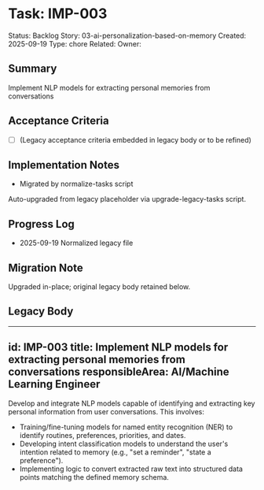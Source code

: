 # Task: IMP-003
Status: Backlog
Story: 03-ai-personalization-based-on-memory
Created: 2025-09-19
Type: chore
Related:
Owner:

## Summary
Implement NLP models for extracting personal memories from conversations

## Acceptance Criteria
- [ ] (Legacy acceptance criteria embedded in legacy body or to be refined)

## Implementation Notes
- Migrated by normalize-tasks script

Auto-upgraded from legacy placeholder via upgrade-legacy-tasks script.

## Progress Log
- 2025-09-19 Normalized legacy file

## Migration Note
Upgraded in-place; original legacy body retained below.

## Legacy Body
---
id: IMP-003
title: Implement NLP models for extracting personal memories from conversations
responsibleArea: AI/Machine Learning Engineer
---
Develop and integrate NLP models capable of identifying and extracting key personal information from user conversations. This involves:
- Training/fine-tuning models for named entity recognition (NER) to identify routines, preferences, priorities, and dates.
- Developing intent classification models to understand the user's intention related to memory (e.g., "set a reminder", "state a preference").
- Implementing logic to convert extracted raw text into structured data points matching the defined memory schema.